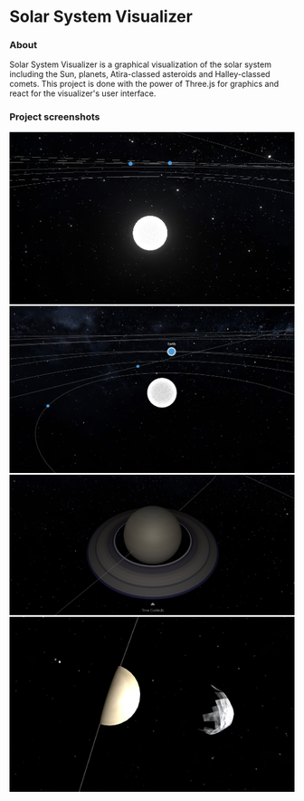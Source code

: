 # Solar System Visualizer

### About
Solar System Visualizer is a graphical visualization of the solar system
including the Sun, planets, Atira-classed asteroids and Halley-classed 
comets. This project is done with the power of Three.js for graphics and
react for the visualizer's user interface.

### Project screenshots
![Screenshot 1](public/images/ProjectScreenshots/screenshot-1.png "Screenshot 1")
![Screenshot 2](public/images/ProjectScreenshots/screenshot-2.png "Screenshot 2")
![Screenshot 3](public/images/ProjectScreenshots/screenshot-3.png "Screenshot 3")
![Screenshot 4](public/images/ProjectScreenshots/screenshot-4.png "Screenshot 4")

